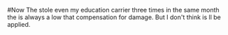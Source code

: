 #Now The stole even my education carrier three times in the same month 
the is always a low that compensation for damage. But I don't think is ll be applied.

